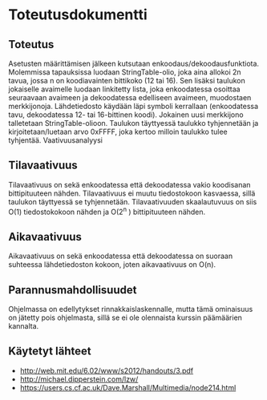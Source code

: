 # Toteutusdokumentti

## Toteutus

Asetusten määrittämisen jälkeen kutsutaan enkoodaus/dekoodausfunktiota. Molemmissa tapauksissa
luodaan StringTable-olio, joka aina allokoi 2n tavua, jossa n on koodiavainten bittikoko (12 tai 16). Sen
lisäksi taulukon jokaiselle avaimelle luodaan linkitetty lista, joka enkoodatessa osoittaa seuraavaan
avaimeen ja dekoodatessa edelliseen avaimeen, muodostaen merkkijonoja.
Lähdetiedosto käydään läpi symboli kerrallaan (enkoodatessa tavu, dekoodatessa 12- tai 16-bittinen
koodi). Jokainen uusi merkkijono talletetaan StringTable-olioon. Taulukon täyttyessä taulukko
tyhjennetään ja kirjoitetaan/luetaan arvo 0xFFFF, joka kertoo milloin taulukko tulee tyhjentää.
Vaativuusanalyysi

## Tilavaativuus

Tilavaativuus on sekä enkoodatessa että dekoodatessa vakio koodisanan bittipituuteen nähden.
Tilavaativuus ei muutu tiedostokoon kasvaessa, sillä taulukon täyttyessä se tyhjennetään.
Tilavaativuuden skaalautuvuus on siis O(1) tiedostokokoon nähden ja O(2<sup>n</sup>
) bittipituuteen nähden.

## Aikavaativuus

Aikavaativuus on sekä enkoodatessa että dekoodatessa on suoraan suhteessa lähdetiedoston kokoon,
joten aikavaativuus on O(n).

## Parannusmahdollisuudet

Ohjelmassa on edellytykset rinnakkaislaskennalle, mutta tämä ominaisuus on jätetty pois ohjelmasta,
sillä se ei ole olennaista kurssin päämäärien kannalta.

## Käytetyt lähteet

* http://web.mit.edu/6.02/www/s2012/handouts/3.pdf
* http://michael.dipperstein.com/lzw/
* https://users.cs.cf.ac.uk/Dave.Marshall/Multimedia/node214.html
